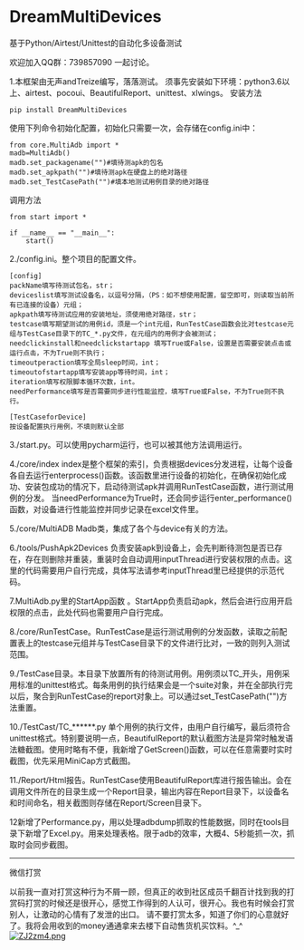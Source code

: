# DreamMultiDevices
基于Python/Airtest/Unittest的自动化多设备测试

欢迎加入QQ群：739857090 一起讨论。



1.本框架由无声andTreize编写，落落测试。
须事先安装如下环境：python3.6以上、airtest、pocoui、BeautifulReport、unittest、xlwings。
安装方法
    
    pip install DreamMultiDevices

使用下列命令初始化配置，初始化只需要一次，会存储在config.ini中：

    from core.MultiAdb import *
    madb=MultiAdb()
    madb.set_packagename("")#填待测apk的包名
    madb.set_apkpath("")#填待测apk在硬盘上的绝对路径
    madb.set_TestCasePath("")#填本地测试用例目录的绝对路径
    
调用方法

    from start import *
    
    if __name__ == "__main__":
        start()
        
2./config.ini。整个项目的配置文件。
    
    [config]
    packName填写待测试包名，str；
    deviceslist填写测试设备名，以逗号分隔，（PS：如不想使用配置，留空即可，则读取当前所有已连接的设备）元组；
    apkpath填写待测试应用的安装地址，须使用绝对路径，str；
    testcase填写期望测试的用例id，须是一个int元组，RunTestCase函数会比对testcase元组与TestCase目录下的TC_*.py文件，在元组内的用例才会被测试；
    needclickinstall和needclickstartapp 填写True或False，设置是否需要安装点击或运行点击，不为True则不执行；
    timeoutperaction填写全局sleep时间，int；
    timeoutofstartapp填写安装app等待时间，int；
    iteration填写权限脚本循环次数，int。
    needPerformance填写是否需要同步进行性能监控，填写True或False，不为True则不执行。
    
    [TestCaseforDevice]
    按设备配置执行用例，不填则默认全部
    
        
3./start.py。可以使用pycharm运行，也可以被其他方法调用运行。

4./core/index index是整个框架的索引，负责根据devices分发进程，让每个设备各自去运行enterprocess()函数。该函数里进行设备的初始化，在确保初始化成功、安装包成功的情况下，启动待测试apk并调用RunTestCase函数，进行测试用例的分发。
当needPerformance为True时，还会同步运行enter_performance()函数，对设备进行性能监控并同步记录在excel文件里。

5./core/MultiADB Madb类，集成了各个与device有关的方法。

6./tools/PushApk2Devices 负责安装apk到设备上，会先判断待测包是否已存在，存在则删除并重装，重装时会自动调用inputThread进行安装权限的点击。这里的代码需要用户自行完成，具体写法请参考inputThread里已经提供的示范代码。

7.MultiAdb.py里的StartApp函数 。StartApp负责启动apk，然后会进行应用开启权限的点击，此处代码也需要用户自行完成。

8./core/RunTestCase。RunTestCase是运行测试用例的分发函数，读取之前配置表上的testcase元组并与TestCase目录下的文件进行比对，一致的则列入测试范围。

9./TestCase目录。本目录下放置所有的待测试用例。用例须以TC_开头，用例采用标准的unittest格式。每条用例的执行结果会是一个suite对象，并在全部执行完以后，聚合到RunTestCase的report对象上。可以通过set_TestCasePath("")方法重置。

10./TestCast/TC_******.py 单个用例的执行文件，由用户自行编写，最后须符合unittest格式。特别要说明一点，BeautifulReport的默认截图方法是异常时触发语法糖截图。使用时略有不便，我新增了GetScreen()函数，可以在任意需要时实时截图，优先采用MiniCap方式截图。

11./Report/Html报告。RunTestCase使用BeautifulReport库进行报告输出。会在调用文件所在的目录生成一个Report目录，输出内容在Report目录下，以设备名和时间命名，相关截图则存储在Report/Screen目录下。

12新增了Performance.py，用以处理adbdump抓取的性能数据，同时在tools目录下新增了Excel.py。用来处理表格。限于adb的效率，大概4、5秒能抓一次，抓取时会同步截图。

-------------------------------------------
微信打赏

以前我一直对打赏这种行为不屑一顾，但真正的收到社区成员千翻百计找到我的打赏码打赏的时候还是很开心，感觉工作得到的人认可，很开心。我也有时候会打赏别人，让激动的心情有了发泄的出口。 请不要打赏太多，知道了你们的心意就好了。我将会用收到的money通通拿来去楼下自动售货机买饮料。^_^
[![ZJ2zm4.png](https://s2.ax1x.com/2019/07/02/ZJ2zm4.png)](https://imgchr.com/i/ZJ2zm4)
